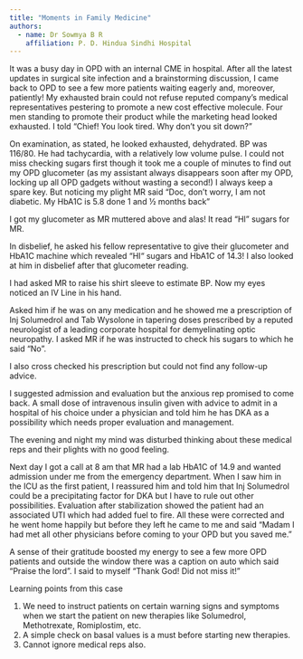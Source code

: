 ```yaml
---
title: "Moments in Family Medicine"
authors:
  - name: Dr Sowmya B R
    affiliation: P. D. Hindua Sindhi Hospital
---
```


It was a busy day in OPD with an internal CME in hospital. After all the latest updates in surgical site infection and a brainstorming discussion, I came back to OPD to see a few more patients waiting eagerly and, moreover, patiently! My exhausted brain could not refuse reputed company’s medical representatives pestering to promote a new cost effective molecule. Four men standing to promote their product while the marketing head looked exhausted. I told “Chief! You look tired. Why don’t you sit down?”

On examination, as stated, he looked exhausted, dehydrated. BP was 116/80. He had tachycardia, with a relatively low volume pulse. I could not miss checking sugars first though it took me a couple of minutes to find out my OPD glucometer (as my assistant always disappears soon after my OPD, locking up all OPD gadgets without wasting a second!) I always keep a spare key. But noticing my plight MR said “Doc, don’t worry, I am not diabetic. My HbA1C is 5.8 done 1 and ½ months back”

I got my glucometer as MR muttered above and alas! It read “HI” sugars for MR.

In disbelief, he asked his fellow representative to give their glucometer and HbA1C machine which revealed “HI“ sugars and HbA1C of 14.3! I also looked at him in disbelief after that glucometer reading.

I had asked MR to raise his shirt sleeve to estimate BP. Now my eyes noticed an IV Line in his hand.

Asked him if he was on any medication and he showed me a prescription of Inj Solumedrol and Tab Wysolone in tapering doses prescribed by a reputed neurologist of a leading corporate hospital for demyelinating optic neuropathy. I asked MR if he was instructed to check his sugars to which he said “No”.

I also cross checked his prescription but could not find any follow-up advice.

I suggested admission and evaluation but the anxious rep promised to come back. A small dose of intravenous insulin given with advice to admit in a hospital of his choice under a physician and told him he has DKA as a possibility which needs proper evaluation and management.

The evening and night my mind was disturbed thinking about these medical reps and their plights with no good feeling.

Next day I got a call at 8 am that MR had a lab HbA1C of 14.9 and wanted admission under me from the emergency department. When I saw him in the ICU as the first patient, I reassured him and told him that Inj Solumedrol could be a precipitating factor for DKA but I have to rule out other possibilities. Evaluation after stabilization showed the patient had an associated UTI which had added fuel to fire. All these were corrected and he went home happily but before they left he came to me and said “Madam I had met all other physicians before coming to your OPD but you saved me.”

A sense of their gratitude boosted my energy to see a few more OPD patients and outside the window there was a caption on auto which said “Praise the lord”. I said to myself “Thank God! Did not miss it!”

Learning points from this case 

1. We need to instruct patients on certain warning signs and symptoms when we start the patient on new therapies like Solumedrol, Methotrexate, Romiplostim, etc.
2. A simple check on basal values is a must before starting new therapies.
3. Cannot ignore medical reps also.
